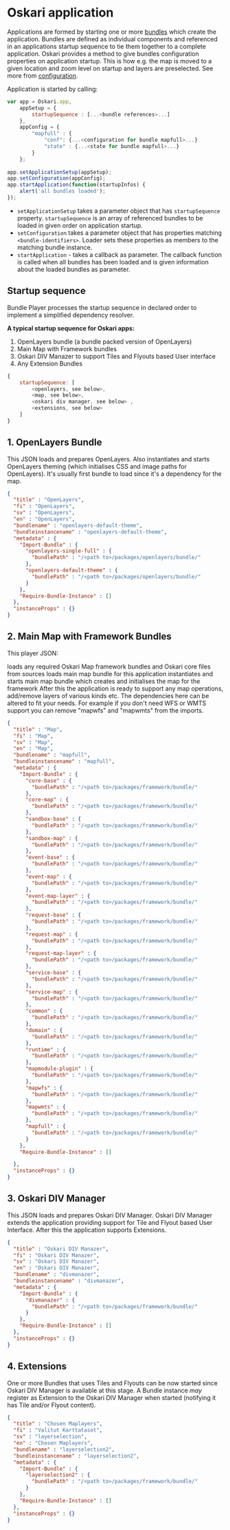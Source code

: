 # Oskari application

Applications are formed by starting one or more [bundles](documentation/core-concepts/oskari-bundle) which create the application. Bundles are defined as individual components and referenced in an applications startup sequence to tie them together to a complete application. Oskari provides a method to give bundles configuration properties on application startup. This is how e.g. the map is moved to a given location and zoom level on startup and layers are preselected. See more from [configuration](documentation/core-concepts/oskari-bundle-configuration).

Application is started by calling:

```javascript
var app = Oskari.app,
    appSetup = {
        startupSequence : [...<bundle references>...]
    },
    appConfig = {
        "mapfull" : {
            "conf": {...<configuration for bundle mapfull>...}
            "state" : {...<state for bundle mapfull>...}
        }
    };
    
app.setApplicationSetup(appSetup);
app.setConfiguration(appConfig);
app.startApplication(function(startupInfos) {
    alert('all bundles loaded');
});
```

* `setApplicationSetup` takes a parameter object that has `startupSequence` property. `startupSequence` is an array of referenced bundles to be loaded in given order on application startup.
* `setConfiguration` takes a parameter object that has properties matching `<bundle-identifiers>`. Loader sets these properties as members to the matching bundle instance.
* `startApplication` - takes a callback as parameter. The callback function is called when all bundles has been loaded and is given information about the loaded bundles as parameter.

## Startup sequence

Bundle Player processes the startup sequence in declared order to implement a simplified dependency resolver.

**A typical startup sequence for Oskari apps:**

1. OpenLayers bundle (a bundle packed version of OpenLayers)
2. Main Map with Framework bundles
3. Oskari DIV Manazer to support Tiles and Flyouts based User interface
4. Any Extension Bundles

```javascript
{
    startupSequence: [
        <openlayers, see below>,
        <map, see below>,
        <oskari div manager, see below> ,
        <extensions, see below>
    ]
}
```

## 1. OpenLayers Bundle

This JSON loads and prepares OpenLayers. Also instantiates and starts OpenLayers theming (which initialises CSS and image paths for OpenLayers). It's usually first bundle to load since it's a dependency for the map.

```json
{
  "title" : "OpenLayers",
  "fi" : "OpenLayers",
  "sv" : "OpenLayers",
  "en" : "OpenLayers",
  "bundlename" : "openlayers-default-theme",
  "bundleinstancename" : "openlayers-default-theme",
  "metadata" : {
    "Import-Bundle" : {
      "openlayers-single-full" : {
        "bundlePath" : "/<path to>/packages/openlayers/bundle/"
      },
      "openlayers-default-theme" : {
        "bundlePath" : "/<path to>/packages/openlayers/bundle/"
      }
    },
    "Require-Bundle-Instance" : []
  },
  "instanceProps" : {}
}
```

## 2. Main Map with Framework Bundles

This player JSON:

loads any required Oskari Map framework bundles and Oskari core files from sources
loads main map bundle for this application
instantiates and starts main map bundle which creates and initialises the map for the framework
After this the application is ready to support any map operations, add/remove layers of various kinds etc. The dependencies here can be altered to fit your needs. For example if you don't need WFS or WMTS support you can remove "mapwfs" and "mapwmts" from the imports.

```json
{
  "title" : "Map",
  "fi" : "Map",
  "sv" : "Map",
  "en" : "Map",
  "bundlename" : "mapfull",
  "bundleinstancename" : "mapfull",
  "metadata" : {
    "Import-Bundle" : {
      "core-base" : {
        "bundlePath" : "/<path to>/packages/framework/bundle/"
      },
      "core-map" : {
        "bundlePath" : "/<path to>/packages/framework/bundle/"
      },
      "sandbox-base" : {
        "bundlePath" : "/<path to>/packages/framework/bundle/"
      },
      "sandbox-map" : {
        "bundlePath" : "/<path to>/packages/framework/bundle/"
      },
      "event-base" : {
        "bundlePath" : "/<path to>/packages/framework/bundle/"
      },
      "event-map" : {
        "bundlePath" : "/<path to>/packages/framework/bundle/"
      },
      "event-map-layer" : {
        "bundlePath" : "/<path to>/packages/framework/bundle/"
      },
      "request-base" : {
        "bundlePath" : "/<path to>/packages/framework/bundle/"
      },
      "request-map" : {
        "bundlePath" : "/<path to>/packages/framework/bundle/"
      },
      "request-map-layer" : {
        "bundlePath" : "/<path to>/packages/framework/bundle/"
      },
      "service-base" : {
        "bundlePath" : "/<path to>/packages/framework/bundle/"
      },
      "service-map" : {
        "bundlePath" : "/<path to>/packages/framework/bundle/"
      },
      "common" : {
        "bundlePath" : "/<path to>/packages/framework/bundle/"
      },
      "domain" : {
        "bundlePath" : "/<path to>/packages/framework/bundle/"
      },
      "runtime" : {
        "bundlePath" : "/<path to>/packages/framework/bundle/"
      },
      "mapmodule-plugin" : {
        "bundlePath" : "/<path to>/packages/framework/bundle/"
      },
      "mapwfs" : {
        "bundlePath" : "/<path to>/packages/framework/bundle/"
      },
      "mapwmts" : {
        "bundlePath" : "/<path to>/packages/framework/bundle/"
      },
      "mapfull" : {
        "bundlePath" : "/<path to>/packages/framework/bundle/"
      }
    },
    "Require-Bundle-Instance" : []

  },
  "instanceProps" : {}
}
```

## 3. Oskari DIV Manager

This JSON loads and prepares Oskari DIV Manager. Oskari DIV Manager extends the application providing support for Tile and Flyout based User Interface. After this the application supports Extensions.

```json
{
  "title" : "Oskari DIV Manazer",
  "fi" : "Oskari DIV Manazer",
  "sv" : "Oskari DIV Manazer",
  "en" : "Oskari DIV Manazer",
  "bundlename" : "divmanazer",
  "bundleinstancename" : "divmanazer",
  "metadata" : {
    "Import-Bundle" : {
      "divmanazer" : {
        "bundlePath" : "/<path to>/packages/framework/bundle/"
      }
    },
    "Require-Bundle-Instance" : []
  },
  "instanceProps" : {}
}
```

## 4. Extensions

One or more Bundles that uses Tiles and Flyouts can be now started since Oskari DIV Manager is available at this stage. A Bundle instance *may* register as Extension to the Oskari DIV Manager when started (notifying it has Tile and/or Flyout content).

```json
{
  "title" : "Chosen Maplayers",
  "fi" : "Valitut Karttatasot",
  "sv" : "layerselection",
  "en" : "Chosen Maplayers",
  "bundlename" : "layerselection2",
  "bundleinstancename" : "layerselection2",
  "metadata" : {
    "Import-Bundle" : {
      "layerselection2" : {
        "bundlePath" : "/<path to>/packages/framework/bundle/"
      }
    },
    "Require-Bundle-Instance" : []
  },
  "instanceProps" : {}
}
```